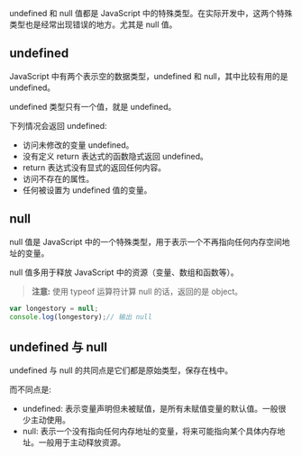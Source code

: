 undefined 和 null 值都是 JavaScript 中的特殊类型。在实际开发中，这两个特殊类型也是经常出现错误的地方。尤其是 null 值。

## undefined

JavaScript 中有两个表示空的数据类型，undefined 和 null，其中比较有用的是 undefined。

undefined 类型只有一个值，就是 undefined。

下列情况会返回 undefined:

- 访问未修改的变量 undefined。
- 没有定义 return 表达式的函数隐式返回 undefined。
- return 表达式没有显式的返回任何内容。
- 访问不存在的属性。
- 任何被设置为 undefined 值的变量。

## null

null 值是 JavaScript 中的一个特殊类型，用于表示一个不再指向任何内存空间地址的变量。

null 值多用于释放 JavaScript 中的资源（变量、数组和函数等）。

> **注意:** 使用 typeof 运算符计算 null 的话，返回的是 object。

```javascript
var longestory = null;
console.log(longestory);// 输出 null
```

## undefined 与 null

undefined 与 null 的共同点是它们都是原始类型，保存在栈中。

而不同点是:

- undefined: 表示变量声明但未被赋值，是所有未赋值变量的默认值。一般很少主动使用。
- null: 表示一个没有指向任何内存地址的变量，将来可能指向某个具体内存地址。一般用于主动释放资源。